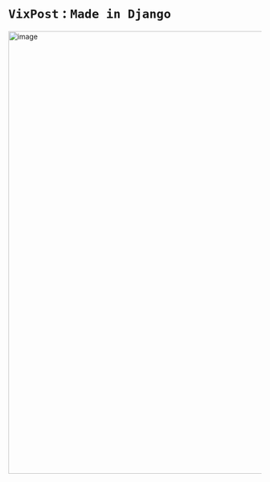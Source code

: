 # `VixPost` : `Made in Django`

<img width="1535" height="880" alt="image" src="https://github.com/user-attachments/assets/d3128d5f-14f5-4b12-ae07-7e74594c7148" />
